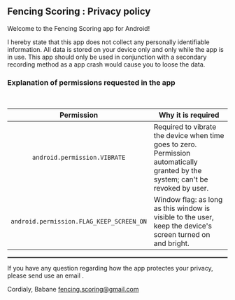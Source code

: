 ## Fencing Scoring : Privacy policy

Welcome to the Fencing Scoring app for Android!

I hereby state that this app does not collect any personally identifiable information. All data is stored on your device only and only while the app is in use. This app should only be used in conjunction with a secondary recording method as a app crash would cause you to loose the data.

### Explanation of permissions requested in the app

<br/>

| Permission | Why it is required |
| :---: | --- |
| `android.permission.VIBRATE` | Required to vibrate the device when time goes to zero. Permission automatically granted by the system; can't be revoked by user. |
| `android.permission.FLAG_KEEP_SCREEN_ON` | Window flag: as long as this window is visible to the user, keep the device's screen turned on and bright. |

 <hr style="border:1px solid gray">

If you have any question regarding how the app protectes your privacy, please send use an email .

Cordialy,
Babane 
fencing.scoring@gmail.com


